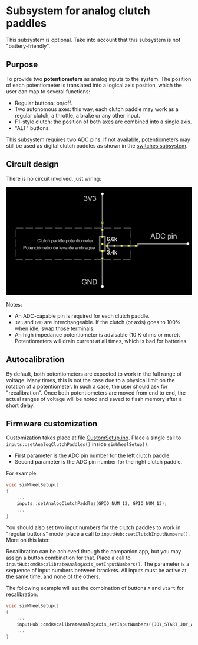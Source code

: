 # Subsystem for analog clutch paddles

This subsystem is optional. Take into account that this subsystem is not "battery-friendly".

## Purpose

To provide two **potentiometers** as analog inputs to the system. The position of each potentiometer is translated into a logical axis position, which the user can map to several functions:

- Regular buttons: on/off.
- Two autonomous axes: this way, each clutch paddle may work as a regular clutch, a throttle, a brake or any other input.
- F1-style clutch: the position of both axes are combined into a single axis.
- "ALT" buttons.

This subsystem requires two ADC pins. If not available, potentiometers may still be used as digital clutch paddles as shown in the [switches subsystem](../Switches/Switches_en.md).

## Circuit design

There is no circuit involved, just wiring:

![Analog clutch wiring](./AnalogClutchWiring.png)

Notes:

- An ADC-capable pin is required for each clutch paddle.
- `3V3` and `GND` are interchangeable. If the clutch (or axis) goes to 100% when idle, swap those terminals.
- An high impedance potentiometer is advisable (10 K-ohms or more). Potentiometers will drain current at all times, which is bad for batteries.

## Autocalibration

By default, both potentiometers are expected to work in the full range of voltage. Many times, this is not the case due to a physical limit on the rotation of a potentiometer. In such a case, the user should ask for "recalibration". Once both potentiometers are moved from end to end, the actual ranges of voltage will be noted and saved to flash memory after a short delay.

## Firmware customization

Customization takes place at file [CustomSetup.ino](../../../../src/Firmware/CustomSetup/CustomSetup.ino).
Place a single call to `inputs::setAnalogClutchPaddles()` inside `simWheelSetup()`:

- First parameter is the ADC pin number for the left clutch paddle.
- Second parameter is the ADC pin number for the right clutch paddle.

For example:

```c
void simWheelSetup()
{
    ...
    inputs::setAnalogClutchPaddles(GPIO_NUM_12, GPIO_NUM_13);
    ...
}
```

You should also set two input numbers for the clutch paddles to work in "regular buttons" mode: place a call to `inputHub::setClutchInputNumbers()`. More on this later.

Recalibration can be achieved through the companion app, but you may assign a button combination for that.
Place a call to `inputHub:cmdRecalibrateAnalogAxis_setInputNumbers()`.
The parameter is a sequence of input numbers between brackets.
All inputs must be active at the same time, and none of the others.

The following example will set the combination of buttons `A` and `Start` for recalibration:

```c
void simWheelSetup()
{
    ...
    inputHub::cmdRecalibrateAnalogAxis_setInputNumbers({JOY_START,JOY_A});
    ...
}
```
